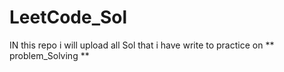 # LeetCode_Sol

IN this repo i will upload all Sol that i have write to practice on ** problem_Solving **
